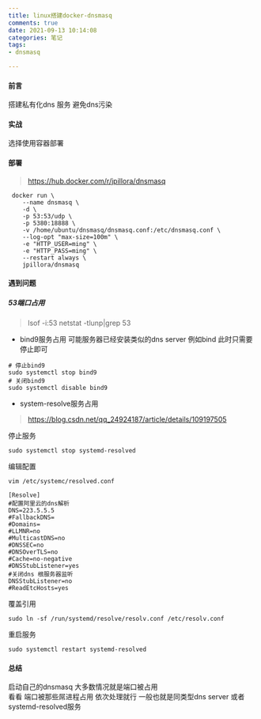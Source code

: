 ```yaml
---
title: linux搭建docker-dnsmasq 
comments: true 
date: 2021-09-13 10:14:08 
categories: 笔记 
tags:
- dnsmasq

---
```


#### 前言

搭建私有化dns 服务 避免dns污染

#### 实战

选择使用容器部署

#### 部署

> https://hub.docker.com/r/jpillora/dnsmasq

```shell
 docker run \
    --name dnsmasq \
    -d \
    -p 53:53/udp \
    -p 5380:18888 \
    -v /home/ubuntu/dnsmasq/dnsmasq.conf:/etc/dnsmasq.conf \
    --log-opt "max-size=100m" \
    -e "HTTP_USER=ming" \
    -e "HTTP_PASS=ming" \
    --restart always \
    jpillora/dnsmasq
```

#### 遇到问题
##### 53端口占用
> lsof -i:53
> netstat -tlunp|grep 53
* bind9服务占用
可能服务器已经安装类似的dns server  例如bind
此时只需要停止即可
```shell
# 停止bind9
sudo systemctl stop bind9
# 关闭bind9 
sudo systemctl disable bind9 
```
* system-resolve服务占用 
>https://blog.csdn.net/qq_24924187/article/details/109197505

停止服务  
```shell
sudo systemctl stop systemd-resolved

```

编辑配置  
```shell
vim /etc/systemc/resolved.conf
```
```text
[Resolve]
#配置阿里云的dns解析    
DNS=223.5.5.5
#FallbackDNS=
#Domains=
#LLMNR=no
#MulticastDNS=no
#DNSSEC=no
#DNSOverTLS=no
#Cache=no-negative
#DNSStubListener=yes
#关闭dns 根服务器监听 
DNSStubListener=no
#ReadEtcHosts=yes
```

覆盖引用     
```shell
sudo ln -sf /run/systemd/resolve/resolv.conf /etc/resolv.conf
```

重启服务
```shell
sudo systemctl restart systemd-resolved 
```

#### 总结
启动自己的dnsmasq  大多数情况就是端口被占用  
看看 端口被那些屌进程占用 依次处理就行 
一般也就是同类型dns server  或者 systemd-resolved服务 